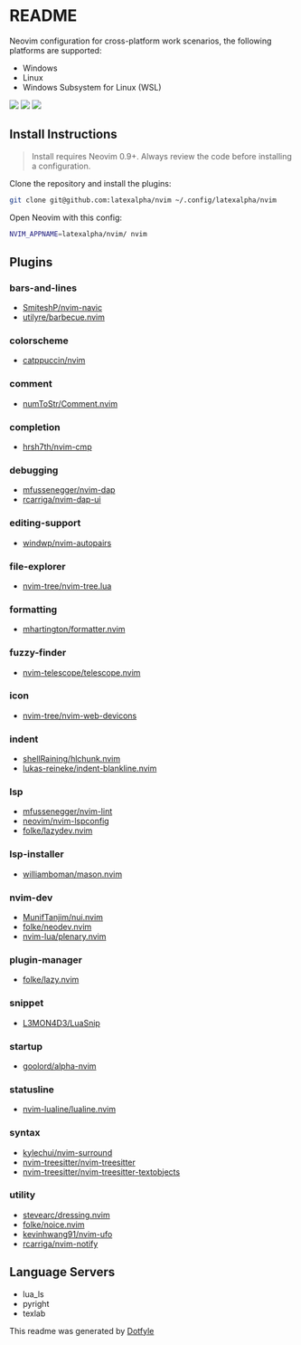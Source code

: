 # README

Neovim configuration for cross-platform work scenarios, the following platforms are supported:

- Windows
- Linux
- Windows Subsystem for Linux (WSL)


<a href="https://dotfyle.com/latexalpha/nvim"><img src="https://dotfyle.com/latexalpha/nvim/badges/plugins?style=flat" /></a>
<a href="https://dotfyle.com/latexalpha/nvim"><img src="https://dotfyle.com/latexalpha/nvim/badges/leaderkey?style=flat" /></a>
<a href="https://dotfyle.com/latexalpha/nvim"><img src="https://dotfyle.com/latexalpha/nvim/badges/plugin-manager?style=flat" /></a>


## Install Instructions

 > Install requires Neovim 0.9+. Always review the code before installing a configuration.

Clone the repository and install the plugins:

```sh
git clone git@github.com:latexalpha/nvim ~/.config/latexalpha/nvim
```

Open Neovim with this config:

```sh
NVIM_APPNAME=latexalpha/nvim/ nvim
```

## Plugins

### bars-and-lines

+ [SmiteshP/nvim-navic](https://dotfyle.com/plugins/SmiteshP/nvim-navic)
+ [utilyre/barbecue.nvim](https://dotfyle.com/plugins/utilyre/barbecue.nvim)
### colorscheme

+ [catppuccin/nvim](https://dotfyle.com/plugins/catppuccin/nvim)
### comment

+ [numToStr/Comment.nvim](https://dotfyle.com/plugins/numToStr/Comment.nvim)
### completion

+ [hrsh7th/nvim-cmp](https://dotfyle.com/plugins/hrsh7th/nvim-cmp)
### debugging

+ [mfussenegger/nvim-dap](https://dotfyle.com/plugins/mfussenegger/nvim-dap)
+ [rcarriga/nvim-dap-ui](https://dotfyle.com/plugins/rcarriga/nvim-dap-ui)
### editing-support

+ [windwp/nvim-autopairs](https://dotfyle.com/plugins/windwp/nvim-autopairs)
### file-explorer

+ [nvim-tree/nvim-tree.lua](https://dotfyle.com/plugins/nvim-tree/nvim-tree.lua)
### formatting

+ [mhartington/formatter.nvim](https://dotfyle.com/plugins/mhartington/formatter.nvim)
### fuzzy-finder

+ [nvim-telescope/telescope.nvim](https://dotfyle.com/plugins/nvim-telescope/telescope.nvim)
### icon

+ [nvim-tree/nvim-web-devicons](https://dotfyle.com/plugins/nvim-tree/nvim-web-devicons)
### indent

+ [shellRaining/hlchunk.nvim](https://dotfyle.com/plugins/shellRaining/hlchunk.nvim)
+ [lukas-reineke/indent-blankline.nvim](https://dotfyle.com/plugins/lukas-reineke/indent-blankline.nvim)
### lsp

+ [mfussenegger/nvim-lint](https://dotfyle.com/plugins/mfussenegger/nvim-lint)
+ [neovim/nvim-lspconfig](https://dotfyle.com/plugins/neovim/nvim-lspconfig)
+ [folke/lazydev.nvim](https://dotfyle.com/plugins/folke/lazydev.nvim)
### lsp-installer

+ [williamboman/mason.nvim](https://dotfyle.com/plugins/williamboman/mason.nvim)
### nvim-dev

+ [MunifTanjim/nui.nvim](https://dotfyle.com/plugins/MunifTanjim/nui.nvim)
+ [folke/neodev.nvim](https://dotfyle.com/plugins/folke/neodev.nvim)
+ [nvim-lua/plenary.nvim](https://dotfyle.com/plugins/nvim-lua/plenary.nvim)
### plugin-manager

+ [folke/lazy.nvim](https://dotfyle.com/plugins/folke/lazy.nvim)
### snippet

+ [L3MON4D3/LuaSnip](https://dotfyle.com/plugins/L3MON4D3/LuaSnip)
### startup

+ [goolord/alpha-nvim](https://dotfyle.com/plugins/goolord/alpha-nvim)
### statusline

+ [nvim-lualine/lualine.nvim](https://dotfyle.com/plugins/nvim-lualine/lualine.nvim)
### syntax

+ [kylechui/nvim-surround](https://dotfyle.com/plugins/kylechui/nvim-surround)
+ [nvim-treesitter/nvim-treesitter](https://dotfyle.com/plugins/nvim-treesitter/nvim-treesitter)
+ [nvim-treesitter/nvim-treesitter-textobjects](https://dotfyle.com/plugins/nvim-treesitter/nvim-treesitter-textobjects)
### utility

+ [stevearc/dressing.nvim](https://dotfyle.com/plugins/stevearc/dressing.nvim)
+ [folke/noice.nvim](https://dotfyle.com/plugins/folke/noice.nvim)
+ [kevinhwang91/nvim-ufo](https://dotfyle.com/plugins/kevinhwang91/nvim-ufo)
+ [rcarriga/nvim-notify](https://dotfyle.com/plugins/rcarriga/nvim-notify)
## Language Servers

+ lua_ls
+ pyright
+ texlab


 This readme was generated by [Dotfyle](https://dotfyle.com)
